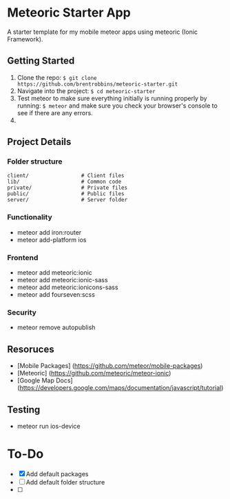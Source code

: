 # Meteoric Starter App
A starter template for my mobile meteor apps using meteoric (Ionic Framework).

## Getting Started

1. Clone the repo: `$ git clone https://github.com/brentrobbins/meteoric-starter.git`
2. Navigate into the project: `$ cd meteoric-starter`
3. Test meteor to make sure everything initially is running properly by running: `$ meteor` and make sure you check your browser's console to see if there are any errors.
4. 

## Project Details

### Folder structure
```
client/ 				# Client files
lib/  					# Common code
private/                # Private files
public/                 # Public files
server/					# Server folder
```

### Functionality
- meteor add iron:router
- meteor add-platform ios

### Frontend
- meteor add meteoric:ionic
- meteor add meteoric:ionic-sass
- meteor add meteoric:ionicons-sass
- meteor add fourseven:scss

### Security
- meteor remove autopublish

## Resoruces
- [Mobile Packages] (https://github.com/meteor/mobile-packages)
- [Meteoric] (https://github.com/meteoric/meteor-ionic)
- [Google Map Docs] (https://developers.google.com/maps/documentation/javascript/tutorial)

## Testing
- meteor run ios-device

# To-Do

- [x] Add default packages
- [ ] Add default folder structure
- [ ] 